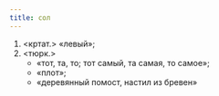 ```yaml
---
title: сол
---
```


1. <кртат.> «левый»;
2. <тюрк.>
    * «тот, та, то; тот самый, та самая, то самое»;
    * «плот»;
    * «деревянный помост, настил из бревен»
